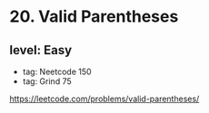 # 20. Valid Parentheses
## level: Easy

- tag: Neetcode 150
- tag: Grind 75

https://leetcode.com/problems/valid-parentheses/